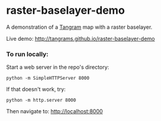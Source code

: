 # raster-baselayer-demo

A demonstration of a [Tangram](http://github.com/tangrams/tangram) map with a raster baselayer.

Live demo: http://tangrams.github.io/raster-baselayer-demo

### To run locally:

Start a web server in the repo's directory:

    python -m SimpleHTTPServer 8000
    
If that doesn't work, try:

    python -m http.server 8000
    
Then navigate to: [http://localhost:8000](http://localhost:8000)
